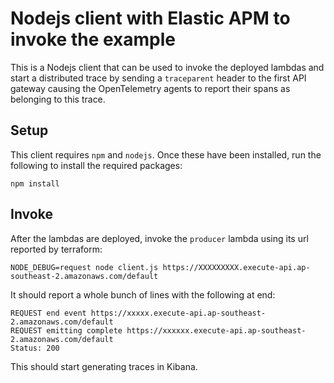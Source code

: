 # Nodejs client with Elastic APM to invoke the example
This is a Nodejs client that can be used to invoke the deployed lambdas and start a distributed trace by sending a `traceparent` header to the first API gateway causing the OpenTelemetry agents to report their spans as belonging to this trace.

## Setup
This client requires `npm` and `nodejs`. Once these have been installed, run the following to install the required packages:
```
npm install
```

## Invoke
After the lambdas are deployed, invoke the `producer` lambda using its url reported by terraform:
```
NODE_DEBUG=request node client.js https://XXXXXXXXX.execute-api.ap-southeast-2.amazonaws.com/default
```
It should report a whole bunch of lines with the following at end:
```
REQUEST end event https://xxxxx.execute-api.ap-southeast-2.amazonaws.com/default
REQUEST emitting complete https://xxxxxx.execute-api.ap-southeast-2.amazonaws.com/default
Status: 200
```
This should start generating traces in Kibana.